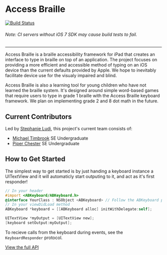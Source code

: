 # Access Braille
 [![Build Status](https://travis-ci.org/RITAccess/accessbraille.png?branch=master)](https://travis-ci.org/RITAccess/accessbraille)
###### Note: CI servers without iOS 7 SDK may cause build tests to fail.

* * *
Access Braille is a braille accessibility framework for iPad that creates an interface to type in braille on top of an application. The project focuses on providing a more efficient and accessible method of typing on an iOS device than the current defaults provided by Apple. We hope to inevitably facilitate device use for the visualy impaired and blind.

Access Braille is also a learning tool for young children who have not learned the braille system. It's designed around simple word-based games that require users to type in grade 1 braille with the Access Braille keyboard framework. We plan on implementing grade 2 and 8 dot math in the future.

## Current Contributors
Led by [Stephanie Ludi](https://github.com/retrogamer80s), this project's current team consists of: 
* [Michael Timbrook](https://github.com/7imbrook) SE Undergraduate 
* [Piper Chester](https://github.com/piperchester) SE Undergraduate 

## How to Get Started
The simplest way to get started is by just handing a keyboard instance a UITextView and it will automaticly start outputing to it, and act as it's first responder!

```objective-c
// In your header
#import <ABKeyboard/ABKeyboard.h>
@interface YourClass : NSObject <ABKeyboard> // Follow the ABKeyboard protocol
// In your viewDidLoad method
ABKeyboard *keyboard = [[ABKeyboard alloc] initWithDelegate:self];

UITextView *myOutput = [UITextView new];
[keyboard setOutput:myOutput];

```

To recieve calls from the keyboard during events, see the `KeyboardResponder` protocol.

[View the full API](https://github.com/RITAccess/accessbraille/wiki/AccessBraille-API-Documentation)
